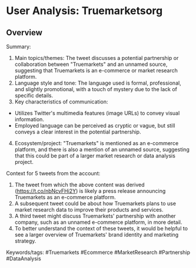 # User Analysis: Truemarketsorg

## Overview

Summary:

1. Main topics/themes: The tweet discusses a potential partnership or collaboration between "Truemarkets" and an unnamed source, suggesting that Truemarkets is an e-commerce or market research platform.
2. Language style and tone: The language used is formal, professional, and slightly promotional, with a touch of mystery due to the lack of specific details.
3. Key characteristics of communication:
* Utilizes Twitter's multimedia features (image URLs) to convey visual information.
* Employed language can be perceived as cryptic or vague, but still conveys a clear interest in the potential partnership.
4. Ecosystem/project: "Truemarkets" is mentioned as an e-commerce platform, and there is also a mention of an unnamed source, suggesting that this could be part of a larger market research or data analysis project.

Context for 5 tweets from the account:

1. The tweet from which the above content was derived (https://t.co/nbNcvFHi2Y) is likely a press release announcing Truemarkets as an e-commerce platform.
2. A subsequent tweet could be about how Truemarkets plans to use market research data to improve their products and services.
3. A third tweet might discuss Truemarkets' partnership with another company, such as an unnamed e-commerce platform, in more detail.
4. To better understand the context of these tweets, it would be helpful to see a larger overview of Truemarkets' brand identity and marketing strategy.

Keywords/tags: #Truemarkets #Ecommerce #MarketResearch #Partnership #DataAnalysis